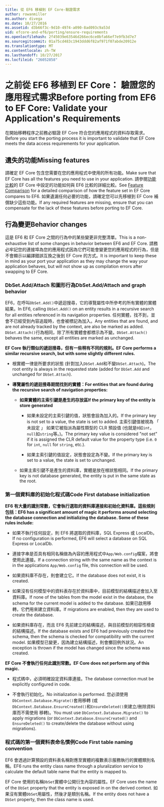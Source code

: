 ```yaml
---
title: 從 EF6 移植到 EF Core-驗證需求
author: rowanmiller
ms.author: divega
ms.date: 10/27/2016
ms.assetid: d3b66f3c-9d10-4974-a090-8ad093c9a53d
uid: efcore-and-ef6/porting/ensure-requirements
ms.openlocfilehash: 2f45039e63546d266ec6ce0bfa66ef7e9fb3d7e7
ms.sourcegitcommit: 01a75cd483c1943ddd6f82af971f07abde20912e
ms.translationtype: MT
ms.contentlocale: zh-TW
ms.lasthandoff: 10/27/2017
ms.locfileid: "26052858"
---
```

# <a name="before-porting-from-ef6-to-ef-core-validate-your-applications-requirements"></a><span data-ttu-id="fd27c-102">之前從 EF6 移植到 EF Core： 驗證您的應用程式需求</span><span class="sxs-lookup"><span data-stu-id="fd27c-102">Before porting from EF6 to EF Core: Validate your Application's Requirements</span></span>

<span data-ttu-id="fd27c-103">在開始移轉程序之前務必驗證 EF Core 符合您的應用程式的資料存取需求。</span><span class="sxs-lookup"><span data-stu-id="fd27c-103">Before you start the porting process it is important to validate that EF Core meets the data access requirements for your application.</span></span>

## <a name="missing-features"></a><span data-ttu-id="fd27c-104">遺失的功能</span><span class="sxs-lookup"><span data-stu-id="fd27c-104">Missing features</span></span>

<span data-ttu-id="fd27c-105">請確定 EF Core 包含您需要在您的應用程式中使用的所有功能。</span><span class="sxs-lookup"><span data-stu-id="fd27c-105">Make sure that EF Core has all the features you need to use in your application.</span></span> <span data-ttu-id="fd27c-106">請參閱[功能比較](../features.md)的 EF Core 中設定的功能如何與 EF6 比較的詳細比較。</span><span class="sxs-lookup"><span data-stu-id="fd27c-106">See [Feature Comparison](../features.md) for a detailed comparison of how the feature set in EF Core compares to EF6.</span></span> <span data-ttu-id="fd27c-107">如果遺漏任何必要的功能，請確定您可以先移植到 EF Core 補償缺少這些功能。</span><span class="sxs-lookup"><span data-stu-id="fd27c-107">If any required features are missing, ensure that you can compensate for the lack of these features before porting to EF Core.</span></span>

## <a name="behavior-changes"></a><span data-ttu-id="fd27c-108">行為變更</span><span class="sxs-lookup"><span data-stu-id="fd27c-108">Behavior changes</span></span>

<span data-ttu-id="fd27c-109">這是 EF6 和 EF Core 之間的行為中的某些變更非完整清單。</span><span class="sxs-lookup"><span data-stu-id="fd27c-109">This is a non-exhaustive list of some changes in behavior between EF6 and EF Core.</span></span> <span data-ttu-id="fd27c-110">請務必牢記您的連接埠為您的應用程式因為它們可能會變更您的應用程式的行為，但是不會顯示以編譯錯誤互換之後到 EF Core 的方式。</span><span class="sxs-lookup"><span data-stu-id="fd27c-110">It is important to keep these in mind as your port your application as they may change the way your application behaves, but will not show up as compilation errors after swapping to EF Core.</span></span>

### <a name="dbsetaddattach-and-graph-behavior"></a><span data-ttu-id="fd27c-111">DbSet.Add/Attach 和圖形行為</span><span class="sxs-lookup"><span data-stu-id="fd27c-111">DbSet.Add/Attach and graph behavior</span></span>

<span data-ttu-id="fd27c-112">EF6，在呼叫`DbSet.Add()`中遞迴搜尋，它的導覽屬性中所參考的所有實體的實體結果。</span><span class="sxs-lookup"><span data-stu-id="fd27c-112">In EF6, calling `DbSet.Add()` on an entity results in a recursive search for all entities referenced in its navigation properties.</span></span> <span data-ttu-id="fd27c-113">任何實體，找不到，並會不已經受到內容追蹤時，也會被標記為加入。</span><span class="sxs-lookup"><span data-stu-id="fd27c-113">Any entities that are found, and are not already tracked by the context, are also be marked as added.</span></span> <span data-ttu-id="fd27c-114">`DbSet.Attach()`行為相同，除了所有實體會都標示為不變。</span><span class="sxs-lookup"><span data-stu-id="fd27c-114">`DbSet.Attach()` behaves the same, except all entities are marked as unchanged.</span></span>

<span data-ttu-id="fd27c-115">**EF Core 執行類似的遞迴搜尋，但有一些稍有不同的規則。**</span><span class="sxs-lookup"><span data-stu-id="fd27c-115">**EF Core performs a similar recursive search, but with some slightly different rules.**</span></span>

*  <span data-ttu-id="fd27c-116">根實體一律是所要求的狀態 (針對加入`DbSet.Add`和不變`DbSet.Attach`)。</span><span class="sxs-lookup"><span data-stu-id="fd27c-116">The root entity is always in the requested state (added for `DbSet.Add` and unchanged for `DbSet.Attach`).</span></span>

*  <span data-ttu-id="fd27c-117">**導覽屬性的遞迴搜尋期間找到的實體：**</span><span class="sxs-lookup"><span data-stu-id="fd27c-117">**For entities that are found during the recursive search of navigation properties:**</span></span>

    *  <span data-ttu-id="fd27c-118">**如果實體的主索引鍵是產生的存放區**</span><span class="sxs-lookup"><span data-stu-id="fd27c-118">**If the primary key of the entity is store generated**</span></span>

        * <span data-ttu-id="fd27c-119">如果未設定的主索引鍵的值，狀態會設為加入的。</span><span class="sxs-lookup"><span data-stu-id="fd27c-119">If the primary key is not set to a value, the state is set to added.</span></span> <span data-ttu-id="fd27c-120">主索引鍵值被視為 「 未設定 」 如果它被指派為屬性類型的 CLR 預設值 (也就是`0`如`int`，`null`如`string`等。)。</span><span class="sxs-lookup"><span data-stu-id="fd27c-120">The primary key value is considered "not set" if it is assigned the CLR default value for the property type (i.e. `0` for `int`, `null` for `string`, etc.).</span></span>

        * <span data-ttu-id="fd27c-121">如果主索引鍵的值設定，狀態會設定為不變。</span><span class="sxs-lookup"><span data-stu-id="fd27c-121">If the primary key is set to a value, the state is set to unchanged.</span></span>

    *  <span data-ttu-id="fd27c-122">如果主索引鍵不是產生的資料庫，實體是放在根狀態相同。</span><span class="sxs-lookup"><span data-stu-id="fd27c-122">If the primary key is not database generated, the entity is put in the same state as the root.</span></span>

### <a name="code-first-database-initialization"></a><span data-ttu-id="fd27c-123">第一個資料庫的初始化程式碼</span><span class="sxs-lookup"><span data-stu-id="fd27c-123">Code First database initialization</span></span>

<span data-ttu-id="fd27c-124">**EF6 有大量的識別常數，它會執行選取的資料庫連接和初始化資料庫。這些規則包括：**</span><span class="sxs-lookup"><span data-stu-id="fd27c-124">**EF6 has a significant amount of magic it performs around selecting the database connection and initializing the database. Some of these rules include:**</span></span>

* <span data-ttu-id="fd27c-125">如果不執行任何設定，則 EF6 將選取的資料庫，SQL Express 或 LocalDb。</span><span class="sxs-lookup"><span data-stu-id="fd27c-125">If no configuration is performed, EF6 will select a database on SQL Express or LocalDb.</span></span>

* <span data-ttu-id="fd27c-126">連接字串是否具有相同名稱做為內容的應用程式中`App/Web.config`檔案，將會使用此連接。</span><span class="sxs-lookup"><span data-stu-id="fd27c-126">If a connection string with the same name as the context is in the applications `App/Web.config` file, this connection will be used.</span></span>

* <span data-ttu-id="fd27c-127">如果資料庫不存在，則會建立它。</span><span class="sxs-lookup"><span data-stu-id="fd27c-127">If the database does not exist, it is created.</span></span>

* <span data-ttu-id="fd27c-128">如果沒有任何模型中的資料表存在於資料庫中，目前模型的結構描述會加入至資料庫。</span><span class="sxs-lookup"><span data-stu-id="fd27c-128">If none of the tables from the model exist in the database, the schema for the current model is added to the database.</span></span> <span data-ttu-id="fd27c-129">如果已啟用移轉，它們用來建立資料庫。</span><span class="sxs-lookup"><span data-stu-id="fd27c-129">If migrations are enabled, then they are used to create the database.</span></span>

* <span data-ttu-id="fd27c-130">如果資料庫存在，而且 EF6 先前建立的結構描述，與目前模型的相容性檢查的結構描述。</span><span class="sxs-lookup"><span data-stu-id="fd27c-130">If the database exists and EF6 had previously created the schema, then the schema is checked for compatibility with the current model.</span></span> <span data-ttu-id="fd27c-131">如果模型已變更，因為建立結構描述，則會擲回例外狀況。</span><span class="sxs-lookup"><span data-stu-id="fd27c-131">An exception is thrown if the model has changed since the schema was created.</span></span>

<span data-ttu-id="fd27c-132">**EF Core 不會執行任何此識別常數。**</span><span class="sxs-lookup"><span data-stu-id="fd27c-132">**EF Core does not perform any of this magic.**</span></span>

* <span data-ttu-id="fd27c-133">程式碼中，必須明確設定資料庫連接。</span><span class="sxs-lookup"><span data-stu-id="fd27c-133">The database connection must be explicitly configured in code.</span></span>

* <span data-ttu-id="fd27c-134">不會執行初始化。</span><span class="sxs-lookup"><span data-stu-id="fd27c-134">No initialization is performed.</span></span> <span data-ttu-id="fd27c-135">您必須使用`DbContext.Database.Migrate()`套用移轉 (或`DbContext.Database.EnsureCreated()`和`EnsureDeleted()`來建立/刪除資料庫而不需使用 移轉)。</span><span class="sxs-lookup"><span data-stu-id="fd27c-135">You must use `DbContext.Database.Migrate()` to apply migrations (or `DbContext.Database.EnsureCreated()` and `EnsureDeleted()` to create/delete the database without using migrations).</span></span>

### <a name="code-first-table-naming-convention"></a><span data-ttu-id="fd27c-136">程式碼的第一個資料表命名慣例</span><span class="sxs-lookup"><span data-stu-id="fd27c-136">Code First table naming convention</span></span>

<span data-ttu-id="fd27c-137">EF6 會透過計算預設的資料表名稱對應至實體的複數表示服務執行的實體類別名稱。</span><span class="sxs-lookup"><span data-stu-id="fd27c-137">EF6 runs the entity class name through a pluralization service to calculate the default table name that the entity is mapped to.</span></span>

<span data-ttu-id="fd27c-138">EF Core 使用的名稱`DbSet`實體中公開衍生內容的屬性。</span><span class="sxs-lookup"><span data-stu-id="fd27c-138">EF Core uses the name of the `DbSet` property that the entity is exposed in on the derived context.</span></span> <span data-ttu-id="fd27c-139">如果沒有實體`DbSet`用屬性，然後才是類別名稱。</span><span class="sxs-lookup"><span data-stu-id="fd27c-139">If the entity does not have a `DbSet` property, then the class name is used.</span></span>
